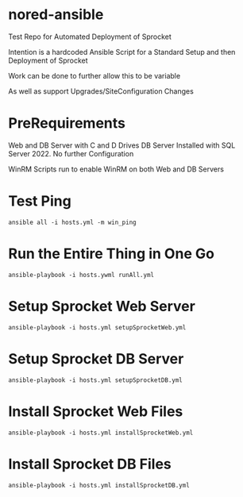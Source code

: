 # nored-ansible
Test Repo for Automated Deployment of Sprocket

Intention is a hardcoded Ansible Script for a Standard Setup and then Deployment of Sprocket

Work can be done to further allow this to be variable

As well as support Upgrades/SiteConfiguration Changes

# PreRequirements
Web and DB Server with C and D Drives
DB Server Installed with SQL Server 2022. No further Configuration

WinRM Scripts run to enable WinRM on both Web and DB Servers

# Test Ping
```ansible all -i hosts.yml -m win_ping```

# Run the Entire Thing in One Go
```ansible-playbook -i hosts.ywml runAll.yml```

# Setup Sprocket Web Server
```ansible-playbook -i hosts.yml setupSprocketWeb.yml``` 

# Setup Sprocket DB Server
```ansible-playbook -i hosts.yml setupSprocketDB.yml``` 

# Install Sprocket Web Files
```ansible-playbook -i hosts.yml installSprocketWeb.yml``` 

# Install Sprocket DB Files
```ansible-playbook -i hosts.yml installSprocketDB.yml``` 


